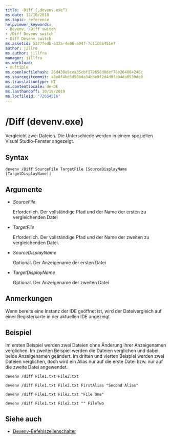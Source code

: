```yaml
---
title: -Diff („devenv.exe“)
ms.date: 12/10/2018
ms.topic: reference
helpviewer_keywords:
- Devenv, /Diff switch
- /Diff Devenv switch
- Diff Devenv switch
ms.assetid: 5377fedb-632a-4e86-a947-7c11c86451e7
author: jillre
ms.author: jillfra
manager: jillfra
ms.workload:
- multiple
ms.openlocfilehash: 26d438e9cea35cbf178658d8def78e264804240c
ms.sourcegitcommit: a8e8f4bd5d508da34bbe9f2d4d9fa94da0539de0
ms.translationtype: HT
ms.contentlocale: de-DE
ms.lasthandoff: 10/19/2019
ms.locfileid: "72654516"
---
```

# <a name="diff-devenvexe"></a>/Diff (devenv.exe)

Vergleicht zwei Dateien. Die Unterschiede werden in einem speziellen Visual Studio-Fenster angezeigt.

## <a name="syntax"></a>Syntax

```shell
devenv /Diff SourceFile TargetFile [SourceDisplayName [TargetDisplayName]]
```

## <a name="arguments"></a>Argumente

- *SourceFile*

  Erforderlich. Der vollständige Pfad und der Name der ersten zu vergleichenden Datei

- *TargetFile*

  Erforderlich. Der vollständige Pfad und der Name der zweiten zu vergleichenden Datei.

- *SourceDisplayName*

  Optional. Der Anzeigename der ersten Datei

- *TargetDisplayName*

  Optional. Der Anzeigename der zweiten Datei

## <a name="remarks"></a>Anmerkungen

Wenn bereits eine Instanz der IDE geöffnet ist, wird der Dateivergleich auf einer Registerkarte in der aktuellen IDE angezeigt.

## <a name="example"></a>Beispiel

Im ersten Beispiel werden zwei Dateien ohne Änderung ihrer Anzeigenamen verglichen. Im zweiten Beispiel werden die Dateien verglichen und dabei beide Anzeigenamen geändert. Im dritten und vierten Beispiel werden zwei Dateien verglichen, doch wird ein Alias nur auf die erste Datei bzw. nur auf die zweite Datei angewendet.

```shell
devenv /diff File1.txt File2.txt

devenv /diff File1.txt File2.txt FirstAlias "Second Alias"

devenv /diff File1.txt File2.txt "File One"

devenv /diff File1.txt File2.txt "" FileTwo
```

## <a name="see-also"></a>Siehe auch

- [Devenv-Befehlszeilenschalter](../../ide/reference/devenv-command-line-switches.md)
